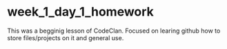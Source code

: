 # week_1_day_1_homework
This was a begginig lesson of CodeClan. Focused on learing github how to store files/projects on it and general use.
